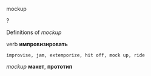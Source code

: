mockup

?


Definitions of _mockup_

verb
**импровизировать**

    improvise, jam, extemporize, hit off, mock up, ride

_mockup_
**макет**, **прототип**